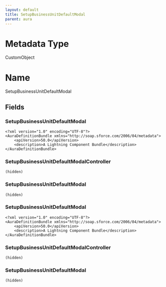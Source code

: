 ```yaml
---
layout: default
title: SetupBusinessUnitDefaultModal
parent: aura
---
```

# Metadata Type
CustomObject

# Name
SetupBusinessUnitDefaultModal
## Fields
### SetupBusinessUnitDefaultModal

```
<?xml version="1.0" encoding="UTF-8"?>
<AuraDefinitionBundle xmlns="http://soap.sforce.com/2006/04/metadata">
    <apiVersion>50.0</apiVersion>
    <description>A Lightning Component Bundle</description>
</AuraDefinitionBundle>
```
### SetupBusinessUnitDefaultModalController

```
(hidden)
```
### SetupBusinessUnitDefaultModal

```
(hidden)
```
### SetupBusinessUnitDefaultModal

```
<?xml version="1.0" encoding="UTF-8"?>
<AuraDefinitionBundle xmlns="http://soap.sforce.com/2006/04/metadata">
    <apiVersion>50.0</apiVersion>
    <description>A Lightning Component Bundle</description>
</AuraDefinitionBundle>
```
### SetupBusinessUnitDefaultModalController

```
(hidden)
```
### SetupBusinessUnitDefaultModal

```
(hidden)
```
